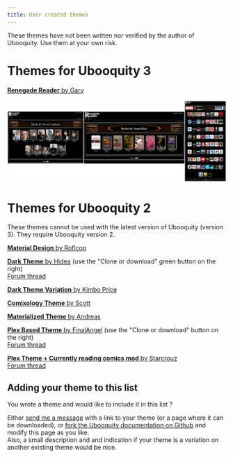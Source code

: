 ```yaml
---
title: User created themes
---
```


<div class="infobox">
    These themes have not been written nor verified by the author of Ubooquity. Use them at your own risk.
</div>

# Themes for Ubooquity 3

[**Renegade Reader** by Gary](https://ubooquity.userecho.com/communities/1/topics/1067-renegade-reader-theme-for-ubooquity-31)

![](/assets/images/themes/renegade-reader.png)

# Themes for Ubooquity 2

These themes cannot be used with the latest version of Ubooquity (version 3). They require Ubooquity version 2.

[**Material Design** by Roflcop](http://ubooquity.userecho.com/topic/620813-customized-modern-theme)

[**Dark Theme** by Hidea](https://github.com/adelatour11/darktheme) (use the "Clone or download" green button on the right)  
[Forum thread](http://ubooquity.userecho.com/topic/635839-working-on-a-new-theme/)

[**Dark Theme Variation** by Kimbo Price](http://ubooquity.userecho.com/topic/635839-dark-theme-for-ubooquity-available/#comment-1533101)

[**Comixology Theme** by Scott](http://ubooquity.userecho.com/topic/1061595-comixology-theme/)

[**Materialized Theme** by Andreas](http://ubooquity.userecho.com/topics/456-materialized-theme-for-ubooquity/)

[**Plex Based Theme** by FinalAngel](https://github.com/FinalAngel/plextheme) (use the "Clone or download" button on the right)  
[Forum thread](https://ubooquity.userecho.com/communities/1/topics/666-plex-based-theme)

[**Plex Theme + Currently reading comics mod** by Starcrouz](https://bit.ly/2Khd29R)  
[Forum thread](https://ubooquity.userecho.com/communities/1/topics/863-the-all-currently-reading-comics-mod-for-plex-theme)


## Adding your theme to this list

You wrote a theme and would like to include it in this list ?

 Either [send me a message](http://vaemendis.net/ubooquity/contact) with a link to your theme (or a page where it can be downloaded), or [fork the Ubooquity documentation on Github](https://github.com/vaemendis/ubooquity-doc) and modify this page as you like.  
 Also, a small description and and indication if your theme is a variation on another existing theme would be nice.
